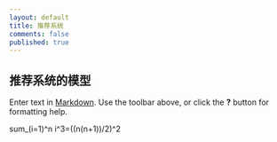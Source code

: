 ```yaml
---
layout: default
title: 推荐系统
comments: false
published: true
---
```


## 推荐系统的模型

Enter text in [Markdown](http://daringfireball.net/projects/markdown/). Use the toolbar above, or click the **?** button for formatting help.

sum_(i=1)^n i^3=((n(n+1))/2)^2